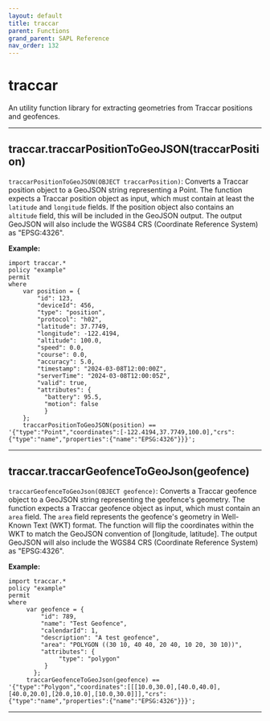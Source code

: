 ```yaml
---
layout: default
title: traccar
parent: Functions
grand_parent: SAPL Reference
nav_order: 132
---
```

# traccar

An utility function library for extracting geometries from Traccar positions and geofences.



---

## traccar.traccarPositionToGeoJSON(traccarPosition)

```traccarPositionToGeoJSON(OBJECT traccarPosition)```: Converts a Traccar position object to a GeoJSON string
representing a Point.
The function expects a Traccar position object as input, which must contain at least the `latitude` and
`longitude` fields.
If the position object also contains an `altitude` field, this will be included in the GeoJSON output.
The output GeoJSON will also include the WGS84 CRS (Coordinate Reference System) as "EPSG:4326".

**Example:**

```
import traccar.*
policy "example"
permit
where
    var position = {
        "id": 123,
        "deviceId": 456,
        "type": "position",
        "protocol": "h02",
        "latitude": 37.7749,
        "longitude": -122.4194,
        "altitude": 100.0,
        "speed": 0.0,
        "course": 0.0,
        "accuracy": 5.0,
        "timestamp": "2024-03-08T12:00:00Z",
        "serverTime": "2024-03-08T12:00:05Z",
        "valid": true,
        "attributes": {
          "battery": 95.5,
          "motion": false
          }
    };
    traccarPositionToGeoJSON(position) == '{"type":"Point","coordinates":[-122.4194,37.7749,100.0],"crs":{"type":"name","properties":{"name":"EPSG:4326"}}}';
```


---

## traccar.traccarGeofenceToGeoJson(geofence)

```traccarGeofenceToGeoJson(OBJECT geofence)```: Converts a Traccar geofence object to a GeoJSON string
representing the geofence's geometry.
The function expects a Traccar geofence object as input, which must contain an `area` field. The `area` field
represents the geofence's geometry in Well-Known Text (WKT) format.
The function will flip the coordinates within the WKT to match the GeoJSON convention of [longitude, latitude].
The output GeoJSON will also include the WGS84 CRS (Coordinate Reference System) as "EPSG:4326".

**Example:**

```
import traccar.*
policy "example"
permit
where
     var geofence = {
         "id": 789,
         "name": "Test Geofence",
         "calendarId": 1,
         "description": "A test geofence",
         "area": "POLYGON ((30 10, 40 40, 20 40, 10 20, 30 10))",
         "attributes": {
              "type": "polygon"
          }
       };
     traccarGeofenceToGeoJson(geofence) == '{"type":"Polygon","coordinates":[[[10.0,30.0],[40.0,40.0],[40.0,20.0],[20.0,10.0],[10.0,30.0]]],"crs":{"type":"name","properties":{"name":"EPSG:4326"}}}';
```


---

